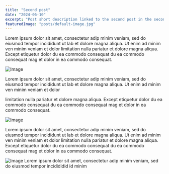 ```yaml
---
title: "Second post"
date: "2024-06-10"
excerpt: "Post short description linked to the second post in the second post"
featuredImage: "posts/default-image.jpg"
---
```


Lorem ipsum dolor sit amet, consectetur adip minim veniam, sed do eiusmod tempor incididunt ut lab et dolore magna aliqua. Ut enim ad minim ven minim veniam et dolor
limitation nulla pariatur et dolore magna aliqua. Except etiquetur dolor du ea commodo consequat du ea commodo consequat mag et dolor in ea commodo consequat.

![Image](/default-image.jpg)

Lorem ipsum dolor sit amet, consectetur adip minim veniam, sed do eiusmod tempor incididunt ut lab et dolore magna aliqua. Ut enim ad minim ven minim veniam et dolor

limitation nulla pariatur et dolore magna aliqua. Except etiquetur dolor du ea commodo consequat du ea commodo consequat mag et dolor in ea commodo consequat.

![Image](/default-image.jpg)

Lorem ipsum dolor sit amet, consectetur adip minim veniam, sed do eiusmod tempor incididunt ut lab et dolore magna aliqua. Ut enim ad minim ven minim veniam et dolor
limitation nulla pariatur et dolore magna aliqua. Except etiquetur dolor du ea commodo consequat du ea commodo consequat mag et dolor in ea commodo consequat.

![Image](/default-image.jpg)
Lorem ipsum dolor sit amet, consectetur adip minim veniam, sed do eiusmod tempor incidididid id minim
